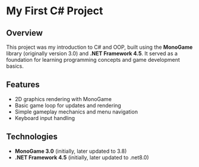 # My First C# Project

## Overview  
This project was my introduction to C# and OOP, built using the **MonoGame** library (originally version 3.0) and **.NET Framework 4.5**. It served as a foundation for learning programming concepts and game development basics.  

## Features  
- 2D graphics rendering with MonoGame  
- Basic game loop for updates and rendering  
- Simple gameplay mechanics and menu navigation  
- Keyboard input handling  

## Technologies  
- **MonoGame 3.0** (initially, later updated to 3.8)  
- **.NET Framework 4.5**  (initially, later updated to .net8.0)  

